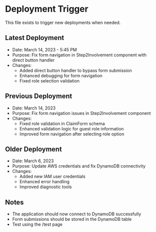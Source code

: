 # Deployment Trigger

This file exists to trigger new deployments when needed.

## Latest Deployment
- Date: March 14, 2023 - 5:45 PM
- Purpose: Fix form navigation in Step2Involvement component with direct button handler
- Changes: 
  - Added direct button handler to bypass form submission
  - Enhanced debugging for form navigation
  - Fixed role selection validation

## Previous Deployment
- Date: March 14, 2023
- Purpose: Fix form navigation issues in Step2Involvement component
- Changes: 
  - Fixed role validation in ClaimForm schema
  - Enhanced validation logic for guest role information
  - Improved form navigation after selecting role option

## Older Deployment
- Date: March 6, 2023
- Purpose: Update AWS credentials and fix DynamoDB connectivity
- Changes: 
  - Added new IAM user credentials
  - Enhanced error handling
  - Improved diagnostic tools

## Notes
- The application should now connect to DynamoDB successfully
- Form submissions should be stored in the DynamoDB table
- Test using the /test page 
